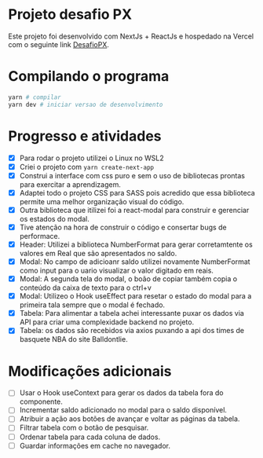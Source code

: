 # Projeto desafio PX

Este projeto foi desenvolvido com NextJs + ReactJs e hospedado na Vercel com o seguinte link [DesafioPX](https://desafio-px.vercel.app/).

# Compilando o programa

```bash
yarn # compilar
yarn dev # iniciar versao de desenvolvimento
```

# Progresso e atividades

- [x] Para rodar o projeto utilizei o Linux no WSL2
- [X] Criei o projeto com `yarn create-next-app`
- [X] Construi a interface com css puro e sem o uso de bibliotecas prontas para exercitar a aprendizagem.
- [X] Adaptei todo o projeto CSS para SASS pois acredido que essa biblioteca permite uma melhor organização visual do código.
- [X] Outra biblioteca que itilizei foi a react-modal para construir e gerenciar os estados do modal.
- [X] Tive atenção na hora de construir o código e consertar bugs de performace.
- [X] Header: Utilizei a biblioteca NumberFormat para gerar corretamtente os valores em Real que são apresentados no saldo.
- [X] Modal: No campo de adicioanr saldo utilizei novamente NumberFormat como input para o uario visualizar o valor digitado em reais. 
- [X] Modal: A segunda tela do modal, o boão de copiar também copia o conteúdo da caixa de texto para o ctrl+v
- [X] Modal: Utilizeo o Hook useEffect para resetar o estado do modal para a primeira tala sempre que o modal é fechado.
- [X] Tabela: Para alimentar a tabela achei interessante puxar os dados via API para criar uma complexidade backend no projeto.
- [X] Tabela: os dados são recebidos via axios puxando a api dos times de basquete NBA do site Balldontlie.

# Modificações adicionais

- [ ] Usar o Hook useContext para gerar os dados da tabela fora do componente.
- [ ] Incrementar saldo adicionado no modal para o saldo disponível.
- [ ] Atribuir a ação aos botões de avançar e voltar as páginas da tabela.
- [ ] Filtrar tabela com o botão de pesquisar.
- [ ] Ordenar tabela para cada coluna de dados.
- [ ] Guardar informações em cache no navegador.
